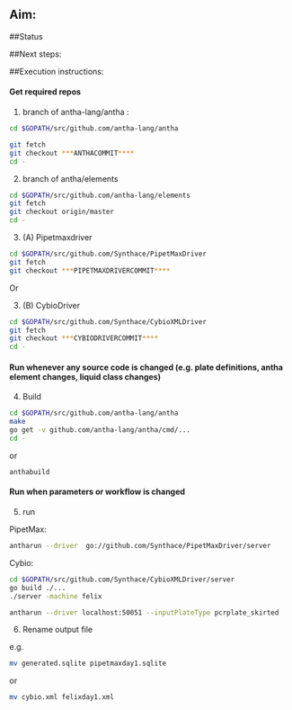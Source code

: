 ## Aim:



##Status
 


##Next steps:



##Execution instructions:


#### Get required repos

1. branch of antha-lang/antha :

```bash
cd $GOPATH/src/github.com/antha-lang/antha

git fetch 
git checkout ***ANTHACOMMIT****
cd -
```


2.  branch of antha/elements


```bash
cd $GOPATH/src/github.com/antha-lang/elements
git fetch
git checkout origin/master
cd -
```


3. (A) Pipetmaxdriver

```bash
cd $GOPATH/src/github.com/Synthace/PipetMaxDriver
git fetch
git checkout ***PIPETMAXDRIVERCOMMIT****
```

Or

3. (B) CybioDriver

```bash
cd $GOPATH/src/github.com/Synthace/CybioXMLDriver
git fetch
git checkout ***CYBIODRIVERCOMMIT****
cd -
```

#### Run whenever any source code is changed  (e.g. plate definitions, antha element changes, liquid class changes)

4. Build 

```bash
cd $GOPATH/src/github.com/antha-lang/antha
make
go get -v github.com/antha-lang/antha/cmd/...
cd -
```

or

```
anthabuild
```


#### Run when parameters or workflow is changed

5. run


PipetMax:


```bash
antharun --driver  go://github.com/Synthace/PipetMaxDriver/server
```


Cybio:


```bash
cd $GOPATH/src/github.com/Synthace/CybioXMLDriver/server
go build ./...
./server -machine felix
```


```bash
antharun --driver localhost:50051 --inputPlateType pcrplate_skirted
```

6. Rename output file

e.g.

```bash
mv generated.sqlite pipetmaxday1.sqlite
```

or 

```bash
mv cybio.xml felixday1.xml
```


